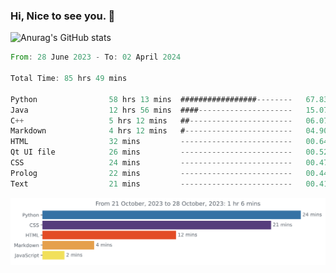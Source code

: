 ### Hi, Nice to see you. 👋

<!--
**EtherFin/EtherFin** is a ✨ _special_ ✨ repository because its `README.md` (this file) appears on your GitHub profile.

Here are some ideas to get you started:

- 🔭 I’m currently working on ...
- 🌱 I’m currently learning ...
- 👯 I’m looking to collaborate on ...
- 🤔 I’m looking for help with ...
- 💬 Ask me about ...
- 📫 How to reach me: ...
- 😄 Pronouns: ...
- ⚡ Fun fact: ...
-->


![Anurag's GitHub stats](https://github-readme-stats.vercel.app/api?username=EtherFin&bg_color=30,e96443,e97f43,e99943,e9b443,e9ce43,e9e843,d3e943,bee943,a9e943,94e943&title_color=fff&text_color=000&show_icons=true&icon_color=000)


<!--START_SECTION:waka-->

```rust
From: 28 June 2023 - To: 02 April 2024

Total Time: 85 hrs 49 mins

Python                58 hrs 13 mins  #################--------   67.83 %
Java                  12 hrs 56 mins  ####---------------------   15.07 %
C++                   5 hrs 12 mins   ##-----------------------   06.07 %
Markdown              4 hrs 12 mins   #------------------------   04.90 %
HTML                  32 mins         -------------------------   00.64 %
Qt UI file            26 mins         -------------------------   00.52 %
CSS                   24 mins         -------------------------   00.47 %
Prolog                22 mins         -------------------------   00.44 %
Text                  21 mins         -------------------------   00.41 %
```

<!--END_SECTION:waka-->

<img
  src="https://github.com/EtherFin/EtherFin/blob/master/images/stat.svg"
  alt="Work Dashboard"
/>

